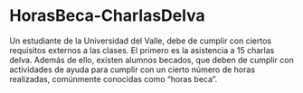 # HorasBeca-CharlasDelva
Un estudiante de la Universidad del Valle, debe de cumplir con ciertos requisitos externos a las clases. El primero es la asistencia a 15 charlas delva. Además de ello, existen alumnos becados, que deben de cumplir con actividades de ayuda para cumplir con un cierto número de horas realizadas, comúnmente conocidas como “horas beca”.
